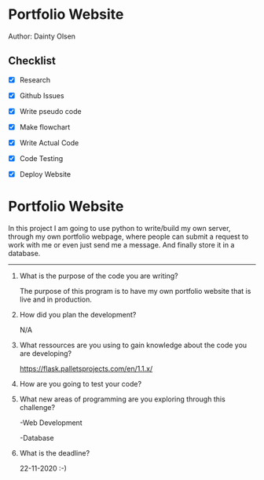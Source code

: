 Portfolio Website
===================================================

Author: Dainty Olsen

Checklist
------------

- [x] Research
- [x] Github Issues
- [x] Write pseudo code
- [x] Make flowchart
- [x] Write Actual Code
- [x] Code Testing
- [x] Deploy Website


Portfolio Website
===================================================
In this project I am going to use python to write/build my own server, through my own portfolio webpage,
where people can submit a request to work with me or even just send me a message. And finally store it in a database.

--------------
1. What is the purpose of the code you are writing?

    The purpose of this program is to have my own portfolio website that is live and in production.

2. How did you plan the development?

    N/A

3. What ressources are you using to gain knowledge about the code you are developing?

    https://flask.palletsprojects.com/en/1.1.x/

4. How are you going to test your code?

5. What new areas of programming are you exploring through this challenge?

    -Web Development

    -Database

6. What is the deadline?

    22-11-2020 :-)
